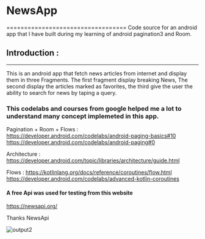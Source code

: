# NewsApp
==================================
Code source for an android app that I have built during my learning of android pagination3 and Room.
## Introduction :
----------------

This is an android app that fetch news articles from internet and display them in three Fragments.
The first fragment display breaking News, The second display the articles marked as favorites, the third give the user the ability 
to search for news by taping a query.

### This codelabs and courses from google helped me a lot to understand many concept implemeted in this app.

Pagination + Room + Flows : https://developer.android.com/codelabs/android-paging-basics#10 
             https://developer.android.com/codelabs/android-paging#0
             
Architecture : https://developer.android.com/topic/libraries/architecture/guide.html

Flows : https://kotlinlang.org/docs/reference/coroutines/flow.html
        https://developer.android.com/codelabs/advanced-kotlin-coroutines
        
 #### A free Api was used for testing from this website
 https://newsapi.org/  
 
 Thanks NewsApi 

![output2](https://user-images.githubusercontent.com/107696788/184716989-39de5b69-8d5e-4b06-bcc6-3baab71b86e5.gif)
